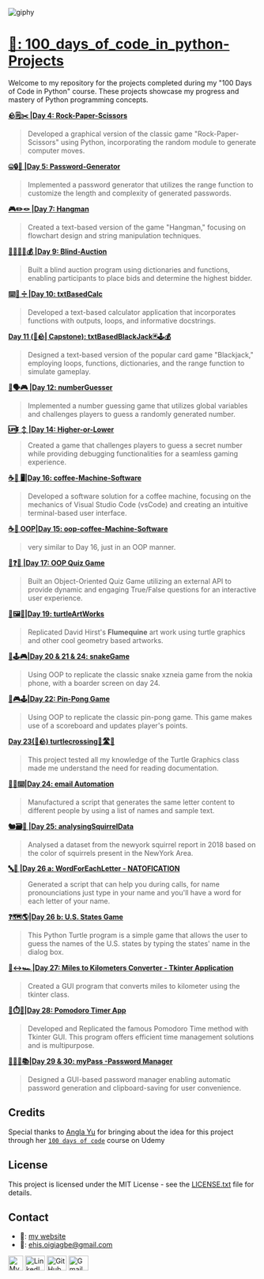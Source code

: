 ![giphy](https://github.com/Ehiane/100_days_of_code_in_python-Projects/assets/79903725/fd7d845b-9b85-48a5-9378-e17fa29d498e)



# [ 🔗: 100_days_of_code_in_python-Projects](https://github.com/Ehiane/100_days_of_code_in_python-Projects/tree/main)

Welcome to my repository for the projects completed during my "100 Days of Code in Python" course. These projects showcase my progress and mastery of Python programming concepts. 

**[ 🪨🗒️✂️ |Day 4: Rock-Paper-Scissors](https://github.com/Ehiane/100_days_of_code_in_python-Projects/tree/main/RPS)**
> Developed a graphical version of the classic game "Rock-Paper-Scissors" using Python, incorporating the random module to generate computer moves.

**[ 🤐🔒🎰 |Day 5: Password-Generator](passwordGenerator)**
> Implemented a password generator that utilizes the range function to customize the length and complexity of generated passwords.

**[🎮✏️🪢 |Day 7: Hangman](Hangman)**
> Created a text-based version of the game "Hangman," focusing on flowchart design and string manipulation techniques.

**[👨🏿‍💼💼💰 |Day 9: Blind-Auction](blindAuction)**
> Built a blind auction program using dictionaries and functions, enabling participants to place bids and determine the highest bidder.

**[⌨️🧮 ➗ |Day 10: txtBasedCalc](txtBasedCalc)**
> Developed a text-based calculator application that incorporates functions with outputs, loops, and informative docstrings.

**[Day 11 (🧢🪨| Capstone): txtBasedBlackJack🃏🕹️💰](txtBaseBlackJack)**
> Designed a text-based version of the popular card game "Blackjack," employing loops, functions, dictionaries, and the range function to simulate gameplay.

**[🔢🗣️🎮 |Day 12: numberGuesser](numberGuesser)**
> Implemented a number guessing game that utilizes global variables and challenges players to guess a randomly generated number.

**[🆙⏬ ↕️ |Day 14: Higher-or-Lower](HigherOrLower)**
> Created a game that challenges players to guess a secret number while providing debugging functionalities for a seamless gaming experience.

**[☕🤖 🖥️|Day 16: coffee-Machine-Software](coffeeMachineSoftware)**
> Developed a software solution for a coffee machine, focusing on the mechanics of Visual Studio Code (vsCode) and creating an intuitive terminal-based user interface.

**[☕🤖 OOP|Day 15: oop-coffee-Machine-Software](oop_coffeeMachineSoftware)**
> very similar to Day 16, just in an OOP manner.

**[💯❓🤔 |Day 17: OOP Quiz Game](oop_quizGame)**
> Built an Object-Oriented Quiz Game utilizing an external API to provide dynamic and engaging True/False questions for an interactive user experience.

**[🐢🖼️🎨|Day 19: turtleArtWorks](turtleArtWork)**
> Replicated David Hirst's **Flumequine** art work using turtle graphics and other cool geometry based artworks. 

**[🐍🕹️🎮|Day 20 & 21 & 24: snakeGame](snakePath)**
> Using OOP to replicate the classic snake xzneia game from the nokia phone, with a boarder screen on day 24.

**[🏓🎮🕹️|Day 22: Pin-Pong Game](pongGame)**
> Using OOP to replicate the classic pin-pong game. This game makes use of a scoreboard and updates player's points.

**[Day 23(🧢🪨) turtlecrossing🐢🛣️🚗](turtleCrossing)**
> This project tested all my knowledge of the Turtle Graphics class  made me understand the need for reading documentation.

**[📨🤖⌨️|Day 24: email Automation](emailAutomation)**
> Manufactured a script that generates the same letter content to different people by using a list of names and sample text.

**[🐿️🗃️🧮 |Day 25: analysingSquirrelData](analysingSquirrelData)**
> Analysed a dataset from the newyork squirrel report in 2018 based on the color of squirrels present in the NewYork Area.

**[🔤🎰 |Day 26 a: WordForEachLetter - NATOFICATION](wordForEachLetter)**
> Generated a script that can help you during calls, for name pronounciations just type in your name and you'll have a word for each letter of your name.

**[❓🗺️🌎|Day 26 b: U.S. States Game](usStatesGame)**
> This Python Turtle program is a simple game that allows the user to guess the names of the U.S. states by typing the states' name in the dialog box.

**[🚗<->🏎️ |Day 27: Miles to Kilometers Converter - Tkinter Application](m_to_km_Tkinter)**
> Created a GUI program that converts miles to kilometer using the tkinter class.

**[🍅⏱️📱|Day 28: Pomodoro Timer App](pomodoroApp)**
> Developed and Replicated the famous Pomodoro Time method with Tkinter GUI. This program offers efficient time management solutions and is multipurpose.

**[🔑👩‍💼📚|Day 29 & 30: myPass -Password Manager](myPass)**
> Designed a GUI-based password manager enabling automatic password generation and clipboard-saving for user convenience.


## Credits

Special thanks to [Angla Yu](https://twitter.com/yu_angela) for bringing about the idea for this project through her [`100 days of code`](https://www.udemy.com/course/100-days-of-code/) course on Udemy


## License

This project is licensed under the MIT License - see the [LICENSE.txt](LICENSE.txt) file for details.




## Contact
*  🔗: [my website](http://www.ehiane.info/) 
*  📧: ehis.oigiagbe@gmail.com
<p align="left">
    <a href="http://www.ehiane.info/" target="_blank"><img align="center" src="https://github.com/Ehiane/100_days_of_code_in_python-Projects/assets/79903725/55af3614-5f7d-4774-be46-e26a1d98f97d" alt="My Website" height="30" width="30" /></a>
    <a href="https://www.linkedin.com/in/ehiane-oigiagbe/" target="_blank"><img align="center" src="https://raw.githubusercontent.com/rahuldkjain/github-profile-readme-generator/master/src/images/icons/Social/linked-in-alt.svg" alt="LinkedIn" height="30" width="40" /></a>
    <a href="https://github.com/Ehiane" target="_blank"><img align="center" src="https://raw.githubusercontent.com/rahuldkjain/github-profile-readme-generator/master/src/images/icons/Social/github.svg" alt="GitHub" height="30" width="40" /></a>
    <a href="mailto:ehis.oigiagbe@gmail.com" target="_blank"><img align="center" src="https://github.com/Ehiane/100_days_of_code_in_python-Projects/assets/79903725/5018798f-b468-4411-897a-085da028be38" alt="Gmail" height="30" width="40" /></a>
</p>





